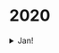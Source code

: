 # 2020
<details>
  <summary>Jan!</summary>
  

  1. To Read
     * https://www.dummies.com/languages/japanese/japanese-for-dummies-cheat-sheet/
     * https://changelog.com/posts/monoliths-are-the-future
     *  Ender’s Game by Orson Scott Card.
     * Ishmael 
     * Dune 
     * Never let me go
      
  2. Complete
     * http://bytepawn.com/how-i-write-sql-code.html#how-i-write-sql-code
     * https://faizanbashir.me/practical-introduction-to-docker-compose-d34e79c4c2b6
</details>
